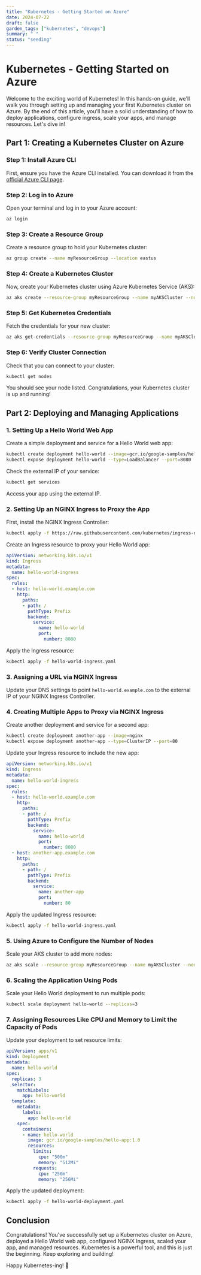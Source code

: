 ```yaml
---
title: "Kubernetes - Getting Started on Azure"
date: 2024-07-22
draft: false
garden_tags: ["kubernetes", "devops"]
summary: " "
status: "seeding"
---
```


# Kubernetes - Getting Started on Azure

Welcome to the exciting world of Kubernetes! In this hands-on guide, we'll walk you through setting up and managing your first Kubernetes cluster on Azure. By the end of this article, you'll have a solid understanding of how to deploy applications, configure ingress, scale your apps, and manage resources. Let's dive in!

## Part 1: Creating a Kubernetes Cluster on Azure

### Step 1: Install Azure CLI

First, ensure you have the Azure CLI installed. You can download it from the [official Azure CLI page](https://docs.microsoft.com/en-us/cli/azure/install-azure-cli).

### Step 2: Log in to Azure

Open your terminal and log in to your Azure account:

```sh
az login
```

### Step 3: Create a Resource Group

Create a resource group to hold your Kubernetes cluster:

```sh
az group create --name myResourceGroup --location eastus
```

### Step 4: Create a Kubernetes Cluster

Now, create your Kubernetes cluster using Azure Kubernetes Service (AKS):

```sh
az aks create --resource-group myResourceGroup --name myAKSCluster --node-count 1 --enable-addons monitoring --generate-ssh-keys
```

### Step 5: Get Kubernetes Credentials

Fetch the credentials for your new cluster:

```sh
az aks get-credentials --resource-group myResourceGroup --name myAKSCluster
```

### Step 6: Verify Cluster Connection

Check that you can connect to your cluster:

```sh
kubectl get nodes
```

You should see your node listed. Congratulations, your Kubernetes cluster is up and running!

## Part 2: Deploying and Managing Applications

### 1. Setting Up a Hello World Web App

Create a simple deployment and service for a Hello World web app:

```sh
kubectl create deployment hello-world --image=gcr.io/google-samples/hello-app:1.0
kubectl expose deployment hello-world --type=LoadBalancer --port=8080
```

Check the external IP of your service:

```sh
kubectl get services
```

Access your app using the external IP.

### 2. Setting Up an NGINX Ingress to Proxy the App

First, install the NGINX Ingress Controller:

```sh
kubectl apply -f https://raw.githubusercontent.com/kubernetes/ingress-nginx/main/deploy/static/provider/cloud/deploy.yaml
```

Create an Ingress resource to proxy your Hello World app:

```yaml
apiVersion: networking.k8s.io/v1
kind: Ingress
metadata:
  name: hello-world-ingress
spec:
  rules:
  - host: hello-world.example.com
    http:
      paths:
      - path: /
        pathType: Prefix
        backend:
          service:
            name: hello-world
            port:
              number: 8080
```

Apply the Ingress resource:

```sh
kubectl apply -f hello-world-ingress.yaml
```

### 3. Assigning a URL via NGINX Ingress

Update your DNS settings to point `hello-world.example.com` to the external IP of your NGINX Ingress Controller.

### 4. Creating Multiple Apps to Proxy via NGINX Ingress

Create another deployment and service for a second app:

```sh
kubectl create deployment another-app --image=nginx
kubectl expose deployment another-app --type=ClusterIP --port=80
```

Update your Ingress resource to include the new app:

```yaml
apiVersion: networking.k8s.io/v1
kind: Ingress
metadata:
  name: hello-world-ingress
spec:
  rules:
  - host: hello-world.example.com
    http:
      paths:
      - path: /
        pathType: Prefix
        backend:
          service:
            name: hello-world
            port:
              number: 8080
  - host: another-app.example.com
    http:
      paths:
      - path: /
        pathType: Prefix
        backend:
          service:
            name: another-app
            port:
              number: 80
```

Apply the updated Ingress resource:

```sh
kubectl apply -f hello-world-ingress.yaml
```

### 5. Using Azure to Configure the Number of Nodes

Scale your AKS cluster to add more nodes:

```sh
az aks scale --resource-group myResourceGroup --name myAKSCluster --node-count 3
```

### 6. Scaling the Application Using Pods

Scale your Hello World deployment to run multiple pods:

```sh
kubectl scale deployment hello-world --replicas=3
```

### 7. Assigning Resources Like CPU and Memory to Limit the Capacity of Pods

Update your deployment to set resource limits:

```yaml
apiVersion: apps/v1
kind: Deployment
metadata:
  name: hello-world
spec:
  replicas: 3
  selector:
    matchLabels:
      app: hello-world
  template:
    metadata:
      labels:
        app: hello-world
    spec:
      containers:
      - name: hello-world
        image: gcr.io/google-samples/hello-app:1.0
        resources:
          limits:
            cpu: "500m"
            memory: "512Mi"
          requests:
            cpu: "250m"
            memory: "256Mi"
```

Apply the updated deployment:

```sh
kubectl apply -f hello-world-deployment.yaml
```

## Conclusion

Congratulations! You've successfully set up a Kubernetes cluster on Azure, deployed a Hello World web app, configured NGINX Ingress, scaled your app, and managed resources. Kubernetes is a powerful tool, and this is just the beginning. Keep exploring and building!

Happy Kubernetes-ing! 🚀
